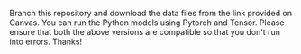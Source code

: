 Branch this repository and download the data files from the link provided on Canvas.
You can run the Python models using Pytorch and Tensor.
Please ensure that both the above versions are compatible so that you don't run into errors.
Thanks!

